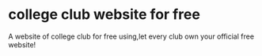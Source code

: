 # college club website for free
A website of college club for free using,let every club own your official free website!
